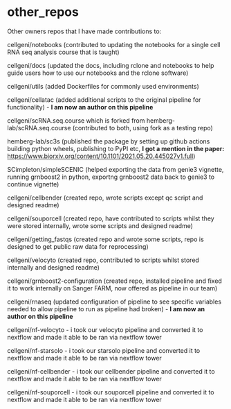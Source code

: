 # other_repos
Other owners repos that I have made contributions to:

cellgeni/notebooks (contributed to updating the notebooks for a single cell RNA seq analysis course that is taught)

cellgeni/docs (updated the docs, including rclone and notebooks to help guide users how to use our notebooks and the rclone software)

cellgeni/utils (added Dockerfiles for commonly used environments)

cellgeni/cellatac (added additional scripts to the original pipeline for functionality) - **I am now an author on this pipeline**

cellgeni/scRNA.seq.course which is forked from hemberg-lab/scRNA.seq.course (contributed to both, using fork as a testing repo)

hemberg-lab/sc3s (published the package by setting up github actions building python wheels, publishing to PyPI etc, 
**I got a mention in the paper:** https://www.biorxiv.org/content/10.1101/2021.05.20.445027v1.full)

SCimpleton/simpleSCENIC (helped exporting the data from genie3 vignette, running grnboost2 in python, exportng grnboost2 data back to genie3 to continue vignette) 

cellgeni/cellbender (created repo, wrote scripts except qc script and designed readme)

cellgeni/souporcell (created repo, have contributed to scripts whilst they were stored internally, wrote some scripts and designed readme)

cellgeni/getting_fastqs (created repo and wrote some scripts, repo is designed to get public raw data for reprocessing)

cellgeni/velocyto (created repo, contributed to scripts whilst stored internally and designed readme) 

cellgeni/grnboost2-configuration (created repo, installed pipeline and fixed it to work internally on Sanger FARM, now offered as pipeline in our team)

cellgeni/rnaseq (updated configuration of pipeline to see specific variables needed to allow pipeline to run as pipeline had broken) - **I am now an author on this pipeline**

cellgeni/nf-velocyto - i took our velocyto pipeline and converted it to nextflow and made it able to be ran via nextflow tower

cellgeni/nf-starsolo - i took our starsolo pipeline and converted it to nextflow and made it able to be ran via nextflow tower

cellgeni/nf-cellbender - i took our cellbender pipeline and converted it to nextflow and made it able to be ran via nextflow tower

cellgeni/nf-souporcell - i took our souporcell pipeline and converted it to nextflow and made it able to be ran via nextflow tower
